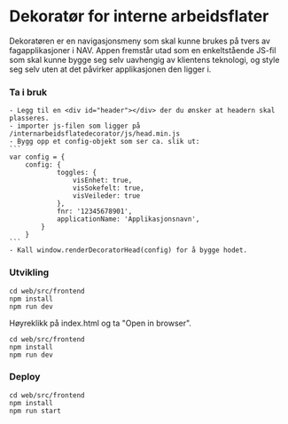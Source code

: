 # Dekoratør for interne arbeidsflater
Dekoratøren er en navigasjonsmeny som skal kunne brukes på tvers av fagapplikasjoner i NAV.
Appen fremstår utad som en enkeltstående JS-fil som skal kunne bygge seg selv uavhengig av klientens teknologi, 
og style seg selv uten at det påvirker applikasjonen den ligger i.

### Ta i bruk
    - Legg til en <div id="header"></div> der du ønsker at headern skal plasseres. 
    - importer js-filen som ligger på /internarbeidsflatedecorator/js/head.min.js
    - Bygg opp et config-objekt som ser ca. slik ut: 
    ```
    var config = {
        config: {
                toggles: {
                    visEnhet: true,
                    visSokefelt: true,
                    visVeileder: true
                },
                fnr: '12345678901',
                applicationName: 'Applikasjonsnavn',
            }
        }
    ```
    - Kall window.renderDecoratorHead(config) for å bygge hodet.
        
### Utvikling

```
cd web/src/frontend
npm install
npm run dev
```

Høyreklikk på index.html og ta "Open in browser".

```
cd web/src/frontend
npm install
npm run dev
```

### Deploy

```
cd web/src/frontend
npm install
npm run start
```
